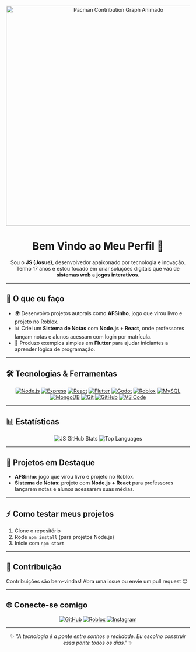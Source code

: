 <p align="center">
  <img alt="Pacman Contribution Graph Animado" src="https://raw.githubusercontent.com/js07f/js07f/output/pacman-contribution-graph.gif" width="600">
</p>

<h1 align="center">Bem Vindo ao Meu Perfil 👋</h1>

<p align="center">
Sou o <strong>JS (Josue)</strong>, desenvolvedor apaixonado por tecnologia e inovação.<br>
Tenho 17 anos e estou focado em criar soluções digitais que vão de <strong>sistemas web</strong> a <strong>jogos interativos</strong>.
</p>

---

## 🚀 O que eu faço
- 🌍 Desenvolvo projetos autorais como **AFSinho**, jogo que virou livro e projeto no Roblox.  
- 📊 Criei um **Sistema de Notas** com **Node.js + React**, onde professores lançam notas e alunos acessam com login por matrícula.  
- 📱 Produzo exemplos simples em **Flutter** para ajudar iniciantes a aprender lógica de programação.  

---

## 🛠️ Tecnologias & Ferramentas
<p align="center">
  <a href="https://nodejs.org/"><img alt="Node.js" src="https://img.shields.io/badge/-Node.js-339933?style=for-the-badge&logo=node.js&logoColor=white"></a>
  <a href="https://expressjs.com/"><img alt="Express" src="https://img.shields.io/badge/-Express-000000?style=for-the-badge&logo=express&logoColor=white"></a>
  <a href="https://react.dev/"><img alt="React" src="https://img.shields.io/badge/-React-20232A?style=for-the-badge&logo=react&logoColor=61DAFB"></a>
  <a href="https://flutter.dev/"><img alt="Flutter" src="https://img.shields.io/badge/-Flutter-02569B?style=for-the-badge&logo=flutter&logoColor=white"></a>
  <a href="https://godotengine.org/"><img alt="Godot" src="https://img.shields.io/badge/-Godot-478CBF?style=for-the-badge&logo=godot-engine&logoColor=white"></a>
  <a href="https://www.roblox.com/pt/users/3617240799/profile"><img alt="Roblox" src="https://img.shields.io/badge/-Roblox-FF0000?style=for-the-badge&logo=roblox&logoColor=white"></a>
  <a href="https://www.mysql.com/"><img alt="MySQL" src="https://img.shields.io/badge/-MySQL-005C84?style=for-the-badge&logo=mysql&logoColor=white"></a>
  <a href="https://www.mongodb.com/"><img alt="MongoDB" src="https://img.shields.io/badge/-MongoDB-4EA94B?style=for-the-badge&logo=mongodb&logoColor=white"></a>
  <a href="https://git-scm.com/"><img alt="Git" src="https://img.shields.io/badge/-Git-F05032?style=for-the-badge&logo=git&logoColor=white"></a>
  <a href="https://github.com/js07f"><img alt="GitHub" src="https://img.shields.io/badge/-GitHub-181717?style=for-the-badge&logo=github&logoColor=white"></a>
  <a href="https://code.visualstudio.com/"><img alt="VS Code" src="https://img.shields.io/badge/-VSCode-0078d7?style=for-the-badge&logo=visual-studio-code&logoColor=white"></a>
</p>


---

## 📊 Estatísticas
<p align="center">
  <img alt="JS GitHub Stats" src="https://github-readme-stats.vercel.app/api?username=js07f&show_icons=true&theme=dark">
  <img alt="Top Languages" src="https://github-readme-stats.vercel.app/api/top-langs/?username=js07f&layout=compact&theme=dark">
</p>

---

## 🌟 Projetos em Destaque
- **AFSinho**: jogo que virou livro e projeto no Roblox.  
- **Sistema de Notas**: projeto com **Node.js + React** para professores lançarem notas e alunos acessarem suas médias.

---

## ⚡ Como testar meus projetos
1. Clone o repositório  
2. Rode `npm install` (para projetos Node.js)  
3. Inicie com `npm start`  

---

## 🤝 Contribuição
Contribuições são bem-vindas! Abra uma issue ou envie um pull request 😊

---

## 🌐 Conecte-se comigo
<p align="center">
  <a href="https://github.com/js07f"><img alt="GitHub" src="https://img.shields.io/badge/GitHub-181717?style=for-the-badge&logo=github&logoColor=white"></a>
  <a href="https://www.roblox.com/pt/users/3617240799/profile"><img alt="Roblox" src="https://img.shields.io/badge/Roblox-FF0000?style=for-the-badge&logo=roblox&logoColor=white"></a>
  <a href="https://www.instagram.com/js_07f/"><img alt="Instagram" src="https://img.shields.io/badge/Instagram-E4405F?style=for-the-badge&logo=instagram&logoColor=white"></a>
</p>

---

<p align="center">
✨ <em>"A tecnologia é a ponte entre sonhos e realidade. Eu escolho construir essa ponte todos os dias."</em> ✨
</p>

